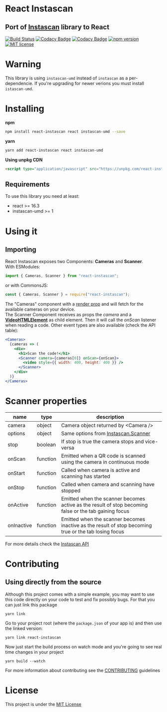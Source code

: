 # React Instascan
## Port of [Instascan](https://github.com/schmich/instascan) library to React  
[![Build Status](https://travis-ci.org/rubenspgcavalcante/react-instascan.svg?branch=master)](https://travis-ci.org/rubenspgcavalcante/react-instascan)
[![Codacy Badge](https://api.codacy.com/project/badge/Grade/639bf0dfa90f47b280f31e7498a40f5a)](https://www.codacy.com/app/rubenspgcavalcante/react-instascan?utm_source=github.com&amp;utm_medium=referral&amp;utm_content=rubenspgcavalcante/react-instascan&amp;utm_campaign=Badge_Grade)
[![Codacy Badge](https://api.codacy.com/project/badge/Coverage/639bf0dfa90f47b280f31e7498a40f5a)](https://www.codacy.com/app/rubenspgcavalcante/react-instascan?utm_source=github.com&utm_medium=referral&utm_content=rubenspgcavalcante/react-instascan&utm_campaign=Badge_Coverage)
[![npm version](https://badge.fury.io/js/react-instascan.svg)](https://badge.fury.io/js/react-instascan)
[![MIT license](https://img.shields.io/badge/License-MIT-blue.svg)](https://lbesson.mit-license.org/)

# Warning
This library is using `instascan-umd` instead of `instascan` as a per-dependencie.
If you're upgrading for newer verions you must install `istascan-umd`.

# Installing
**npm**   
```bash
npm install react-instascan react instascan-umd --save
```

**yarn**  
```bash
yarn add react-instascan react instascan-umd
```

**Using unpkg CDN**
```html
<script type="application/javascript" src="https://unpkg.com/react-instascan/dist/main.js"></script>
```

## Requirements
To use this library you need at least:
 - react >= 16.3
 - instascan-umd >= 1

# Using it

## Importing
React Instascan exposes two Components: **Cameras** and **Scanner**.  
With ESModules:
```js
import { Cameras, Scanner } from "react-instascan";
```
or with CommonsJS:
```js
const { Cameras, Scanner } = require("react-instascan");
```

The "Cameras" component with a [render prop](https://reactjs.org/docs/render-props.html) and will fetch for the 
available cameras on your device.  
The Scanner Component receives as props the *camera* and a [**VideoHTMLElement**](https://developer.mozilla.org/en-US/docs/Web/HTML/Element/video) 
as child element. Then it will call the *onScan* listener when reading a code. 
Other event types are also available (check the API table):
```jsx
<Cameras>
  {cameras => (
    <div>
      <h1>Scan the code!</h1>
      <Scanner camera={cameras[0]} onScan={onScan}>
        <video style={{ width: 400, height: 400 }} />
      </Scanner>
    </div>
  )}
</Cameras>
```

# Scanner properties

|      name         |         type      |                     description                   |
|-------------------|-------------------|---------------------------------------------------|
| camera            | object            | Camera object returned by \<Camera \/\>           |
| options           | object            | Same options from [Instascan.Scanner](https://github.com/schmich/instascan#let-scanner--new-instascanscanneropts)|
| stop              | boolean           | If stop is true the camera stops and vice-versa   |
| onScan            | function          | Emitted when a QR code is scanned using the camera in continuous mode |
| onStart           | function          | Called when camera is active and scanning has started |
| onStop            | function          | Called when camera and scanning have stopped |
| onActive          | function          | Emitted when the scanner becomes active as the result of stop becoming false or the tab gaining focus |
| onInactive        | function          | Emitted when the scanner becomes inactive as the result of stop becoming true or the tab losing focus |

For more details check the [Instascan API](https://github.com/schmich/instascan#api)

# Contributing

## Using directly from the source

Although this project comes with a simple example, you may want to use this code
directly on your code to test and fix possibly bugs. For that you can just link this package
```
yarn link
```

Go to your project root (where the `package.json` of your app is) and then use the linked version:
```
yarn link react-instascan
```

Now just start the build process on watch mode and you're going to see real time changes
in your project
```
yarn build --watch
```

For more information about contributing see the [CONTRIBUTING](.github/CONTRIBUTING.md) guidelines

# License

This project is under the [MIT License](https://opensource.org/licenses/MIT)
